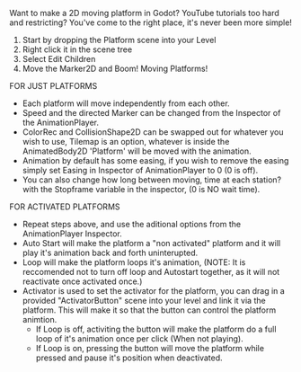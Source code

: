 Want to make a 2D moving platform in Godot? YouTube tutorials too hard and restricting? You've come to the right place, it's never been more simple!

1. Start by dropping the Platform scene into your Level
2. Right click it in the scene tree
3. Select Edit Children
4. Move the Marker2D and Boom! Moving Platforms!

FOR JUST PLATFORMS
- Each platform will move independently from each other.
- Speed and the directed Marker can be changed from the Inspector of the AnimationPlayer.
- ColorRec and CollisionShape2D can be swapped out for whatever you wish to use, Tilemap is an option, whatever is inside the AnimatedBody2D 'Platform' will be moved with the animation.
- Animation by default has some easing, if you wish to remove the easing simply set Easing in Inspector of AnimationPlayer to 0 (0 is off).
- You can also change how long between moving, time at each station? with the Stopframe variable in the inspector, (0 is NO wait time).

FOR ACTIVATED PLATFORMS
- Repeat steps above, and use the aditional options from the AnimationPlayer Inspector.
- Auto Start will make the platform a "non activated" platform and it will play it's animation back and forth uninterupted.
- Loop will make the platform loops it's animation, (NOTE: It is reccomended not to turn off loop and Autostart together, as it will not reactivate once activated once.)
- Activator is used to set the activator for the platform, you can drag in a provided "ActivatorButton" scene into your level and link it via the platform. This will make it so that the button can control the platform animtion.
  - If Loop is off, activiting the button will make the platform do a full loop of it's animation once per click (When not playing).
  - If Loop is on, pressing the button will move the platform while pressed and pause it's position when deactivated.
